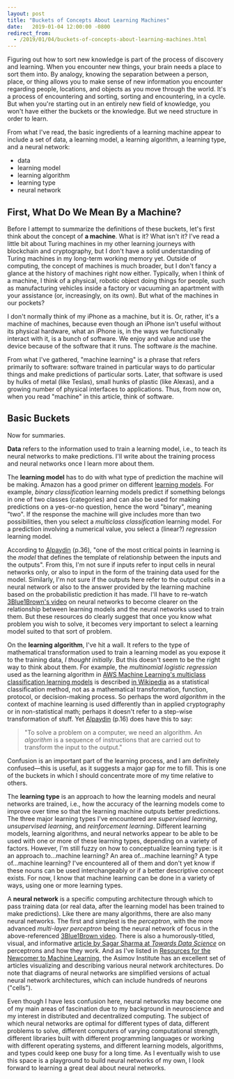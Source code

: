 ```yaml
---
layout: post
title: "Buckets of Concepts About Learning Machines"
date:   2019-01-04 12:00:00 -0800
redirect_from:
  - /2019/01/04/buckets-of-concepts-about-learning-machines.html
---
```


Figuring out how to sort new knowledge is part of the process of discovery and learning. When you encounter new things, your brain needs a place to sort them into. By analogy, knowing the separation between a person, place, or thing allows you to make sense of new information you encounter regarding people, locations, and objects as you move through the world. It's a process of encountering and sorting, sorting and encountering, in a cycle. But when you're starting out in an entirely new field of knowledge, you won't have either the buckets or the knowledge. But we need structure in order to learn.

From what I've read, the basic ingredients of a learning machine appear to include a set of data, a learning model, a learning algorithm, a learning type, and a neural network:

- data
- learning model
- learning algorithm
- learning type
- neural network

## First, What Do We Mean By a Machine?

Before I attempt to summarize the definitions of these buckets, let's first think about the concept of __a machine__. What is it? What isn't it? I've read a little bit about Turing machines in my other learning journeys with blockchain and cryptography, but I don't have a solid understanding of Turing machines in my long-term working memory yet. Outside of computing, the concept of machines is much broader, but I don't fancy a glance at the history of machines right now either. Typically, when I think of a machine, I think of a physical, robotic object doing things for people, such as manufacturing vehicles inside a factory or vacuuming an apartment with your assistance (or, increasingly, on its own). But what of the machines in our pockets?

I don't normally think of my iPhone as a machine, but it is. Or, rather, it's a machine of machines, because even though an iPhone isn't useful without its physical hardware, what an iPhone is, in the ways we functionally interact with it, is a bunch of software. We enjoy and value and use the device because of the software that it runs. The software *is* the machine.

From what I've gathered, "machine learning" is a phrase that refers primarily to software: software trained in particular ways to do particular things and make predictions of particular sorts. Later, that software is used by hulks of metal (like Teslas), small hunks of plastic (like Alexas), and a growing number of physical interfaces to applications. Thus, from now on, when you read "machine" in this article, think of software.

## Basic Buckets

Now for summaries.

__Data__ refers to the information used to train a learning model, i.e., to teach its neural networks to make predictions. I'll write about the training process and neural networks once I learn more about them.

The __learning model__ has to do with what type of prediction the machine will be making. Amazon has a good primer on different [learning models][1]. For example, _binary classification_ learning models predict if something belongs in one of two classes (categories) and can also be used for making predictions on a yes-or-no question, hence the word "binary", meaning "two". If the response the machine will give includes more than two possibilities, then you select a _multiclass classification_ learning model. For a prediction involving a numerical value, you select a (linear?) _regression_ learning model.

According to [Alpaydin][2] (p.36), "one of the most critical points in learning is the _model_ that defines the template of relationship between the inputs and the outputs". From this, I'm not sure if inputs refer to input cells in neural networks only, or also to input in the form of the training data used for the model. Similarly, I'm not sure if the outputs here refer to the output cells in a neural network or also to the answer provided by the learning machine based on the probabilistic prediction it has made. I'll have to re-watch [3Blue1Brown's video][3] on neural networks to become clearer on the relationship between learning models and the neural networks used to train them. But these resources do clearly suggest that once you know what problem you wish to solve, it becomes very important to select a learning model suited to that sort of problem.

On the __learning algorithm__, I've hit a wall. It refers to the type of mathematical transformation used to train a learning model as you expose it to the training data, *I thought initially*. But this doesn't seem to be the right way to think about them. For example, the _multinomial logistic regression_ used as the learning algorithm in [AWS Machine Learning's multiclass classification learning models][1] is described [in Wikipedia](https://en.wikipedia.org/wiki/Multinomial_logistic_regression) as a statistical classification method, not as a mathematical transformation, function, protocol, or decision-making process. So perhaps the word _algorithm_ in the context of machine learning is used differently than in applied cryptography or in non-statistical math; perhaps it doesn't refer to a step-wise transformation of stuff. Yet [Alpaydin][2] (p.16) does have this to say:

> "To solve a problem on a computer, we need an algorithm. An _algorithm_ is a sequence of instructions that are carried out to transform the input to the output."

Confusion is an important part of the learning process, and I am definitely confused—this is useful, as it suggests a major gap for me to fill. This is one of the buckets in which I should concentrate more of my time relative to others.

The __learning type__ is an approach to how the learning models and neural networks are trained, i.e., how the accuracy of the learning models come to improve over time so that the learning machine outputs better predictions. The three major learning types I've encountered are _supervised learning_, _unsupervised learning_, and _reinforcement learning_. Different learning models, learning algorithms, and neural networks appear to be able to be used with one or more of these learning types, depending on a variety of factors. However, I'm still fuzzy on how to conceptualize learning type: is it an approach to...machine learning? An area of...machine learning? A type of...machine learning? I've encountered all of them and don't yet know if these nouns can be used interchangeably or if a better descriptive concept exists. For now, I know that machine learning can be done in a variety of ways, using one or more learning types.

A __neural network__ is a specific computing architecture through which to pass training data (or real data, after the learning model has been trained to make predictions). Like there are many algorithms, there are also many neural networks. The first and simplest is the _perceptron_, with the more advanced _multi-layer perceptron_ being the neural network of focus in the above-referenced [3Blue1Brown video][3]. There is also a humorously-titled, visual, and informative [article by Sagar Sharma at _Towards Data Science_](https://towardsdatascience.com/what-the-hell-is-perceptron-626217814f53) on perceptrons and how they work. And as I've listed in [Resources for the Newcomer to Machine Learning](https://ahumanlearningmachinelearning.com/2019/01/02/resources-for-the-newcomer-to-machine-learning.html), the Asimov Institute has an excellent set of articles visualizing and describing various neural network architectures. Do note that diagrams of neural networks are simplified versions of actual neural network architectures, which can include hundreds of neurons ("cells").

Even though I have less confusion here, neural networks may become one of my main areas of fascination due to my background in neuroscience and my interest in distributed and decentralized computing. The subject of which neural networks are optimal for different types of data, different problems to solve, different computers of varying computational strength, different libraries built with different programming languages or working with different operating systems, and different learning models, algorithms, and types could keep one busy for a long time. As I eventually wish to use this space is a playground to build neural networks of my own, I look forward to learning a great deal about neural networks.


[1]: https://docs.aws.amazon.com/machine-learning/latest/dg/types-of-ml-models.html "Link to Types of ML Models"

[2]: https://mitpress.mit.edu/contributors/ethem-alpaydin "Machine Learning"

[3]: https://www.youtube.com/watch?v=aircAruvnKk "But what is a Neural Network?"
